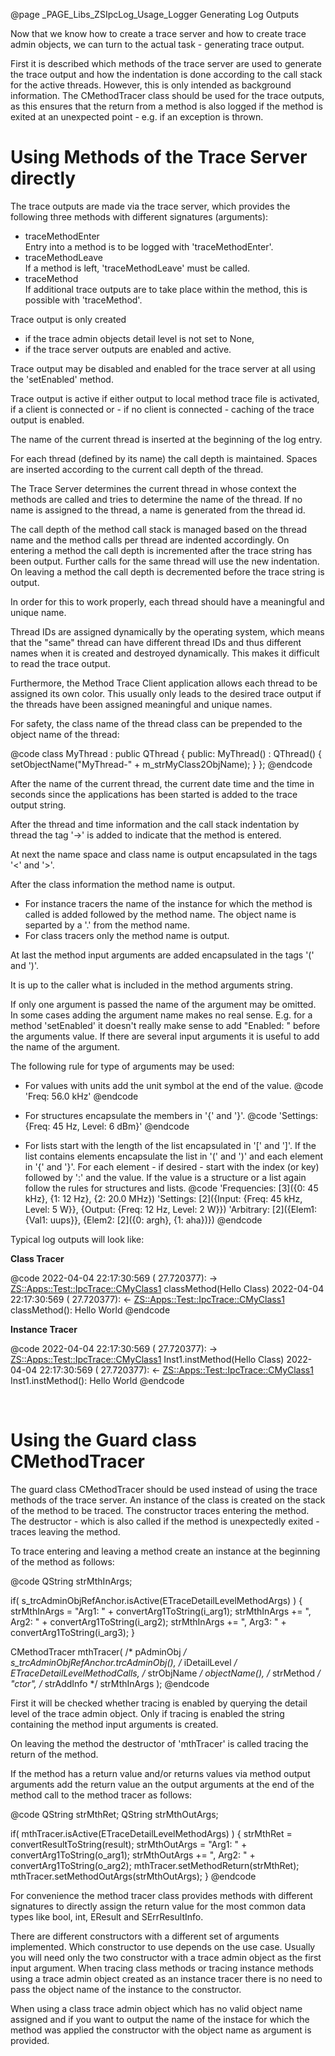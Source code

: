 @page _PAGE_Libs_ZSIpcLog_Usage_Logger Generating Log Outputs

Now that we know how to create a trace server and how to create trace admin objects,
we can turn to the actual task - generating trace output.

First it is described which methods of the trace server are used to generate the trace
output and how the indentation is done according to the call stack for the active threads.
However, this is only intended as background information. The CMethodTracer class should
be used for the trace outputs, as this ensures that the return from a method is also logged
if the method is exited at an unexpected point - e.g. if an exception is thrown.

Using Methods of the Trace Server directly
==========================================

The trace outputs are made via the trace server, which provides the following three
methods with different signatures (arguments):

- traceMethodEnter<br/>
  Entry into a method is to be logged with 'traceMethodEnter'.
- traceMethodLeave<br/>
  If a method is left, 'traceMethodLeave' must be called.
- traceMethod<br/>
  If additional trace outputs are to take place within the method,
  this is possible with 'traceMethod'.

Trace output is only created

- if the trace admin objects detail level is not set to None,
- if the trace server outputs are enabled and active.

Trace output may be disabled and enabled for the trace server at all using
the 'setEnabled' method.

Trace output is active if either output to local method trace file is activated,
if a client is connected or - if no client is connected - caching of the trace
output is enabled.

The name of the current thread is inserted at the beginning of the log entry.

For each thread (defined by its name) the call depth is maintained.
Spaces are inserted according to the current call depth of the thread.

The Trace Server determines the current thread in whose context the methods are called
and tries to determine the name of the thread. If no name is assigned to the thread,
a name is generated from the thread id.

The call depth of the method call stack is managed based on the thread name and the method
calls per thread are indented accordingly. On entering a method the call depth is incremented
after the trace string has been output. Further calls for the same thread will use the new
indentation. On leaving a method the call depth is decremented before the trace string is output.

In order for this to work properly, each thread should have a meaningful and unique name.

Thread IDs are assigned dynamically by the operating system, which means that the "same"
thread can have different thread IDs and thus different names when it is created and
destroyed dynamically. This makes it difficult to read the trace output.

Furthermore, the Method Trace Client application allows each thread to be assigned its
own color. This usually only leads to the desired trace output if the threads have been
assigned meaningful and unique names.

For safety, the class name of the thread class can be prepended to the object name of the thread:

@code
class MyThread : public QThread {
public:
    MyThread() : QThread() {
        setObjectName("MyThread-" + m_strMyClass2ObjName);
    }
};
@endcode

After the name of the current thread, the current date time and the time in seconds
since the applications has been started is added to the trace output string.

After the thread and time information and the call stack indentation by
thread the tag '->' is added to indicate that the method is entered.

At next the name space and class name is output encapsulated in the tags '<' and '>'.

After the class information the method name is output.

- For instance tracers the name of the instance for which the method is called
    is added followed by the method name. The object name is separted by a '.'
    from the method name.
- For class tracers only the method name is output.

 At last the method input arguments are added encapsulated in the tags '(' and ')'.

It is up to the caller what is included in the method arguments string.

If only one argument is passed the name of the argument may be omitted.
In some cases adding the argument name makes no real sense. E.g. for a method
'setEnabled' it doesn't really make sense to add "Enabled: " before the
arguments value. If there are several input arguments it is useful to
add the name of the argument.

The following rule for type of arguments may be used:

- For values with units add the unit symbol at the end of the value.
  @code
  'Freq: 56.0 kHz'
  @endcode

- For structures encapsulate the members in '{' and '}'.
  @code
  'Settings: {Freq: 45 Hz, Level: 6 dBm}'
  @endcode

- For lists start with the length of the list encapsulated in '[' and ']'.
  If the list contains elements encapsulate the list in '(' and ')' and
  each element in '{' and '}'. For each element - if desired - start with
  the index (or key) followed by ':' and the value. If the value is a
  structure or a list again follow the rules for structures and lists.
  @code
  'Frequencies: [3]({0: 45 kHz}, {1: 12 Hz}, {2: 20.0 MHz})
  'Settings: [2]({Input: {Freq: 45 kHz, Level: 5 W}}, {Output: {Freq: 12 Hz, Level: 2 W}})
  'Arbitrary: [2]({Elem1: {Val1: uups}}, {Elem2: [2]({0: argh}, {1: aha})})
  @endcode

Typical log outputs will look like:

**Class Tracer**

@code
<GUIMain > 2022-04-04 22:17:30:569 ( 27.720377): -> <ZS::Apps::Test::IpcTrace::CMyClass1> classMethod(Hello Class)
<GUIMain > 2022-04-04 22:17:30:569 ( 27.720377): <- <ZS::Apps::Test::IpcTrace::CMyClass1> classMethod(): Hello World
@endcode

**Instance Tracer**

@code
<GUIMain > 2022-04-04 22:17:30:569 ( 27.720377): -> <ZS::Apps::Test::IpcTrace::CMyClass1> Inst1.instMethod(Hello Class)
<GUIMain > 2022-04-04 22:17:30:569 ( 27.720377): <- <ZS::Apps::Test::IpcTrace::CMyClass1> Inst1.instMethod(): Hello World
@endcode

<br/>

Using the Guard class CMethodTracer
===================================

The guard class CMethodTracer should be used instead of using the trace methods of
the trace server. An instance of the class is created on the stack of the method to
be traced. The constructor traces entering the method. The destructor - which is also
called if the method is unexpectedly exited - traces leaving the method.

To trace entering and leaving a method create an instance at the beginning of the
method as follows:

@code
QString strMthInArgs;

if( s_trcAdminObjRefAnchor.isActive(ETraceDetailLevelMethodArgs) )
{
    strMthInArgs  = "Arg1: " + convertArg1ToString(i_arg1);
    strMthInArgs += ", Arg2: " + convertArg1ToString(i_arg2);
    strMthInArgs += ", Arg3: " + convertArg1ToString(i_arg3);
}

CMethodTracer mthTracer(
    /* pAdminObj    */ s_trcAdminObjRefAnchor.trcAdminObj(),
    /* iDetailLevel */ ETraceDetailLevelMethodCalls,
    /* strObjName   */ objectName(),
    /* strMethod    */ "ctor",
    /* strAddInfo   */ strMthInArgs );
@endcode

First it will be checked whether tracing is enabled by querying the detail level
of the trace admin object. Only if tracing is enabled the string containing the
method input arguments is created.

On leaving the method the destructor of 'mthTracer' is called tracing the return
of the method.

If the method has a return value and/or returns values via method output arguments
add the return value an the output arguments at the end of the method call to the
method tracer as follows:

@code
QString strMthRet;
QString strMthOutArgs;

if( mthTracer.isActive(ETraceDetailLevelMethodArgs) )
{
    strMthRet = convertResultToString(result);
    strMthOutArgs  = "Arg1: " + convertArg1ToString(o_arg1);
    strMthOutArgs += ", Arg2: " + convertArg1ToString(o_arg2);
    mthTracer.setMethodReturn(strMthRet);
    mthTracer.setMethodOutArgs(strMthOutArgs);
}
@endcode

For convenience the method tracer class provides methods with different signatures
to directly assign the return value for the most common data types like bool,
int, EResult and SErrResultInfo.

There are different constructors with a different set of arguments implemented.
Which constructor to use depends on the use case.
Usually you will need only the two constructor with a trace admin object as the
first input argument. When tracing class methods or tracing instance methods using
a trace admin object created as an instance tracer there is no need to pass the
object name of the instance to the constructor.

When using a class trace admin object which has no valid object name assigned and
if you want to output the name of the instace for which the method was applied
the constructor with the object name as argument is provided.

